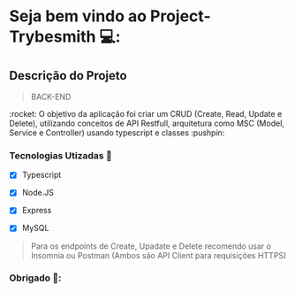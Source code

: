 # Seja bem vindo ao Project-Trybesmith 💻:

## Descrição do Projeto
> BACK-END
<p>:rocket: O objetivo da aplicação foi criar um CRUD (Create, Read, Update e Delete), 
  utilizando conceitos de API Restfull, arquitetura como MSC (Model, Service e Controller) 
  usando typescript e classes :pushpin:</p>
  

### Tecnologias Utizadas :dart:

- [x] Typescript
- [x] Node.JS
- [x] Express
- [x] MySQL


> Para os endpoints de Create, Upadate e Delete recomendo usar o Insomnia ou Postman (Ambos são API Client para requisições HTTPS)

### Obrigado 👊:
